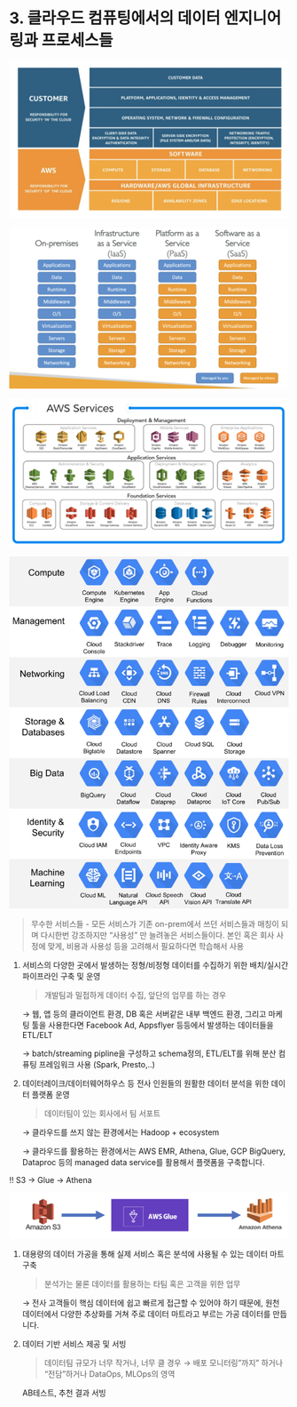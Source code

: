 # 3. **클라우드 컴퓨팅에서의 데이터 엔지니어링과 프로세스들**

![3.1](./images/3.1.png)

![3.2](./images/3.2.png)

![3.3](./images/3.3.png)

![3.4](./images/3.4.png)

> 무수한 서비스들 - 모든 서비스가 기존 on-prem에서 쓰던 서비스들과 매칭이 되며
다시한번 강조하지만 “사용성” 만 늘려놓은 서비스들이다.
본인 혹은 회사 사정에 맞게, 비용과 사용성 등을 고려해서 필요하다면 학습해서 사용
> 

1. 서비스의 다양한 곳에서 발생하는 정형/비정형 데이터를 수집하기 위한 배치/실시간 파이프라인 구축 및 운영
    
    > 개발팀과 밀접하게 데이터 수집, 앞단의 업무를 하는 경우
    > 
    
    → 웹, 앱 등의 클라이언트 환경, DB 혹은 서버같은 내부 백엔드 환경, 그리고 마케팅 툴을 사용한다면 Facebook Ad, Appsflyer 등등에서 발생하는 데이터들을 ETL/ELT
    
    → batch/streaming pipline을 구성하고 schema정의, ETL/ELT를 위해 분산 컴퓨팅 프레임워크 사용 (Spark, Presto,..)
    

1. 데이터레이크/데이터웨어하우스 등 전사 인원들의 원활한 데이터 분석을 위한 데이터 플랫폼 운영
    
    > 데이터팀이 있는 회사에서 팀 서포트
    > 
    
    → 클라우드를 쓰지 않는 환경에서는 Hadoop + ecosystem
    
    → 클라우드를 활용하는 환경에서는 AWS EMR, Athena, Glue, GCP BigQuery, Dataproc 등의 managed data service를 활용해서 플랫폼을 구축합니다.
    

!! S3 → Glue → Athena 

![3.5](./images/3.5.png)

1. 대용량의 데이터 가공을 통해 실제 서비스 혹은 분석에 사용될 수 있는 데이터 마트 구축
    
    > 분석가는 물론 데이터를 활용하는 타팀 혹은 고객을 위한 업무
    > 
    
    → 전사 고객들이 핵심 데이터에 쉽고 빠르게 접근할 수 있어야 하기 때문에, 원천 데이터에서 다양한 추상화를 거쳐 주로 데이터 마트라고 부르는 가공 데이터를 만듭니다. 
    

1. 데이터 기반 서비스 제공 및 서빙
    
    > 데이터팀 규모가 너무 작거나, 너무 클 경우 →  배포 모니터링”까지” 하거나 “전담”하거나
    DataOps, MLOps의 영역
    > 
    
    AB테스트, 추천 결과 서빙